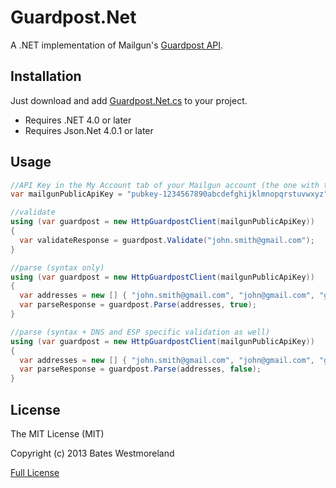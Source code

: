 Guardpost.Net
=============

A .NET implementation of Mailgun's [Guardpost API](https://api.mailgun.net/v2/address).

Installation
---  
Just download and add [Guardpost.Net.cs](src/Guardpost.Net/Guardpost.Net.cs) to your project.

* Requires .NET 4.0 or later
* Requires Json.Net 4.0.1 or later

Usage
---  

```csharp
//API Key in the My Account tab of your Mailgun account (the one with the “pubkey” prefix).
var mailgunPublicApiKey = "pubkey-1234567890abcdefghijklmnopqrstuvwxyz";

//validate
using (var guardpost = new HttpGuardpostClient(mailgunPublicApiKey))
{
  var validateResponse = guardpost.Validate("john.smith@gmail.com");
}

//parse (syntax only)
using (var guardpost = new HttpGuardpostClient(mailgunPublicApiKey))
{
  var addresses = new [] { "john.smith@gmail.com", "john@gmail.com", "gmail.com" };
  var parseResponse = guardpost.Parse(addresses, true);
}

//parse (syntax + DNS and ESP specific validation as well)
using (var guardpost = new HttpGuardpostClient(mailgunPublicApiKey))
{
  var addresses = new [] { "john.smith@gmail.com", "john@gmail.com", "gmail.com" };
  var parseResponse = guardpost.Parse(addresses, false);
}
``` 

License
---
The MIT License (MIT)

Copyright (c) 2013 Bates Westmoreland 

[Full License](LICENSE)
